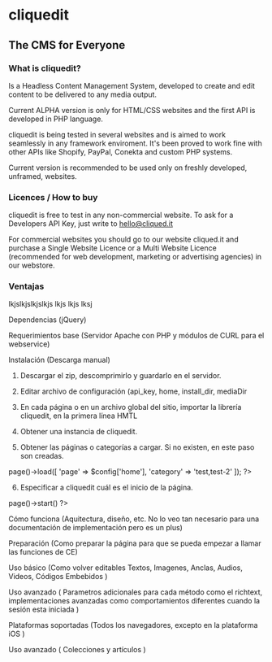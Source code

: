 # cliquedit
## The CMS for Everyone

### What is cliquedit?
Is a Headless Content Management System,  developed to create and edit content to be delivered to any media output.

Current ALPHA version is only for HTML/CSS websites and the first API is developed in PHP language.

cliquedit is being tested in several websites and is aimed to work seamlessly in any framework enviroment. It's been proved to work fine with other APIs like Shopify, PayPal, Conekta and custom PHP systems.

Current version is recommended to be used only on freshly developed, unframed, websites.

### Licences / How to buy
cliquedit is free to test in any non-commercial website. To ask for a Developers API Key, just write to hello@cliqued.it

For commercial websites you should go to our website cliqued.it and purchase a Single Website Licence or a Multi Website Licence (recommended for web development, marketing or advertising agencies) in our webstore.


### Ventajas
lkjslkjslkjslkjs lkjs lkjs lksj

Dependencias (jQuery)

Requerimientos base (Servidor Apache con PHP y módulos de CURL para el webservice)

Instalación (Descarga manual)


1. Descargar el zip, descomprimirlo y guardarlo en el servidor.

2. Editar archivo de configuración (api_key, home, install_dir, mediaDir

3. En cada página o en un archivo global del sitio, importar la librería cliquedit, en la primera línea HMTL 
<?php require(‘cliquedit/cliquedit.php’); ?>

4. Obtener una instancia de cliquedit.
<?php $cliqued = \CE\CliquedIt::getInstance(); ?>

5. Obtener las páginas o categorías a cargar. Si no existen, en este paso son creadas.
<?php	//Requests pages or categories to load
	$cliqued->page()->load([
		'page' => $config['home'],
		'category' => 'test,test-2'
	]);
?>

6. Especificar a cliquedit cuál es el inicio de la página.
<?php $cliqued->page()->start() ?>

Cómo funciona (Aquitectura, diseño, etc. No lo veo tan necesario para una documentación de implementación pero es un plus)

Preparación (Como preparar la página para que se pueda empezar a llamar las funciones de CE)

Uso básico (Como volver editables Textos, Imagenes, Anclas, Audios, Videos, Códigos Embebidos )

Uso avanzado ( Parametros adicionales para cada método como el richtext, implementaciones avanzadas como comportamientos diferentes cuando la sesión esta iniciada )


Plataformas soportadas (Todos los navegadores, excepto en la plataforma iOS )


Uso avanzado ( Colecciones y artículos )
